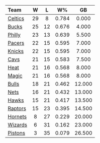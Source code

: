 | Team                            |  W  |  L  |  W%   |   GB   |
|:--------------------------------|:---:|:---:|:-----:|:------:|
| [Celtics](/r/bostonceltics)     | 29  |  8  | 0.784 | 0.000  |
| [Bucks](/r/MkeBucks)            | 25  | 12  | 0.676 | 4.000  |
| [Philly](/r/sixers)             | 23  | 13  | 0.639 | 5.500  |
| [Pacers](/r/pacers)             | 22  | 15  | 0.595 | 7.000  |
| [Knicks](/r/NYKnicks)           | 22  | 15  | 0.595 | 7.000  |
| [Cavs](/r/clevelandcavs)        | 21  | 15  | 0.583 | 7.500  |
| [Heat](/r/heat)                 | 21  | 16  | 0.568 | 8.000  |
| [Magic](/r/OrlandoMagic)        | 21  | 16  | 0.568 | 8.000  |
| [Bulls](/r/chicagobulls)        | 18  | 21  | 0.462 | 12.000 |
| [Nets](/r/GoNets)               | 16  | 21  | 0.432 | 13.000 |
| [Hawks](/r/AtlantaHawks)        | 15  | 21  | 0.417 | 13.500 |
| [Raptors](/r/torontoraptors)    | 15  | 23  | 0.395 | 14.500 |
| [Hornets](/r/CharlotteHornets)  |  8  | 27  | 0.229 | 20.000 |
| [Wizards](/r/washingtonwizards) |  6  | 31  | 0.162 | 23.000 |
| [Pistons](/r/DetroitPistons)    |  3  | 35  | 0.079 | 26.500 |